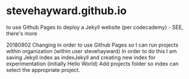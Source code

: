 # stevehayward.github.io
to use Github Pages to deploy a Jekyll website (per codecademy) - SEE, there's more

20180902 Changing in order to use Github Pages so I can run projects within organization (within user stevehayward)
In order to do this I am saving Jekyll index as indexJekyll and creating new index for experimentation (initially Hello World)
Add projects folder so index can select the appropriate project.
